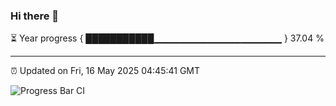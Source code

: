 ### Hi there 👋

⏳ Year progress { ███████████▁▁▁▁▁▁▁▁▁▁▁▁▁▁▁▁▁▁▁ } 37.04 %

---

⏰ Updated on Fri, 16 May 2025 04:45:41 GMT

![Progress Bar CI](https://github.com/IshwaranRudhara/GIT-ACTION/workflows/Progress%20Bar%20CI/badge.svg)
